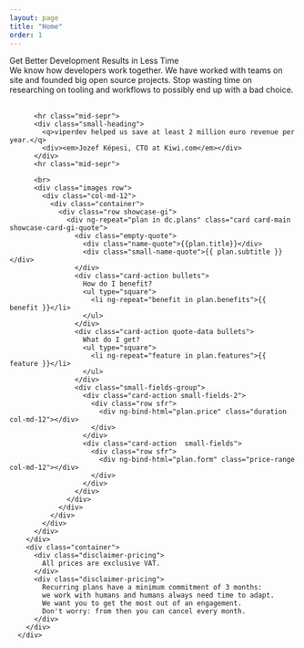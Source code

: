 ```yaml
---
layout: page
title: "Home"
order: 1
---
```


<div ng-app="viperdev">
  <div ng-controller="Data as dc">
    <section id="test1">
      <div class="container">
        <div>
          <div class="dive-title">Get Better Development Results in Less Time</div>
          <div class="small-heading">
              We know how developers work together. We have worked with teams on site and founded big open source projects.
              Stop wasting time on researching on tooling and workflows to possibly end up with a bad choice.
          </div>
          <br>

          <hr class="mid-sepr">
          <div class="small-heading">
            <q>viperdev helped us save at least 2 million euro revenue per year.</q>
            <div><em>Jozef Képesi, CTO at Kiwi.com</em></div>
          </div>
          <hr class="mid-sepr">

          <br>
          <div class="images row">
            <div class="col-md-12">
              <div class="container">
                <div class="row showcase-gi">
                  <div ng-repeat="plan in dc.plans" class="card card-main showcase-card-gi-quote">
                    <div class="empty-quote">
                      <div class="name-quote">{{plan.title}}</div>
                      <div class="small-name-quote">{{ plan.subtitle }}</div>
                    </div>
                    <div class="card-action bullets">
                      How do I benefit?
                      <ul type="square">
                        <li ng-repeat="benefit in plan.benefits">{{ benefit }}</li>
                      </ul>
                    </div>
                    <div class="card-action quote-data bullets">
                      What do I get?
                      <ul type="square">
                        <li ng-repeat="feature in plan.features">{{ feature }}</li>
                      </ul>
                    </div>
                    <div class="small-fields-group">
                      <div class="card-action small-fields-2">
                        <div class="row sfr">
                          <div ng-bind-html="plan.price" class="duration col-md-12"></div>
                        </div>
                      </div>
                      <div class="card-action  small-fields">
                        <div class="row sfr">
                          <div ng-bind-html="plan.form" class="price-range col-md-12"></div>
                        </div>
                      </div>
                    </div>
                  </div>
                </div>
              </div>
            </div>
          </div>
        </div>
        <div class="container">
          <div class="disclaimer-pricing">
            All prices are exclusive VAT.
          </div>
          <div class="disclaimer-pricing">
            Recurring plans have a minimum commitment of 3 months:
            we work with humans and humans always need time to adapt.
            We want you to get the most out of an engagement.
            Don't worry: from then you can cancel every month.
          </div>
        </div>
      </div>
  </div>
  </section>
</div>
</div>
